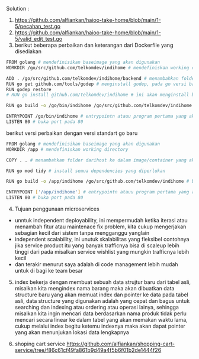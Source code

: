 
Solution :

1. https://github.com/alfiankan/haioo-take-home/blob/main/1-5/pecahan_test.go 
2. https://github.com/alfiankan/haioo-take-home/blob/main/1-5/valid_edit_test.go
3. berikut beberapa perbaikan dan keterangan dari Dockerfile yang disediakan


```bash
FROM golang # mendefinisikan baseimage yang akan digunakan
WORKDIR /go/src/github.com/telkomdev/indihome # mendefiniskan working directory

ADD . /go/src/github.com/telkomdev/indihome/backend # menambahkan folder darihost ke dalam image/container yang akan dijaanknan, pada versi baru lebih familiar menggunakan COPY
RUN go get github.com/tools/godep # menginstall godep, pada go versi baru mempunyai dependency management sendiri yaitu go mod, lebih baik jika menggunakan standart go
RUN godep restore 
# RUN go install github.com/telkomdev/indihome # ini akan menginstall binary namun lebih baik jika dibuild terlebih dahulu maka dari itu saya comment

RUN go build -o /go/bin/indihome /go/src/github.com/telkomdev/indihome # build binary

ENTRYPOINT /go/bin/indihome # entrypointn atauu program pertama yang akan di jalankan ketika container up and running
LISTEN 80 # buka port pada 80
```

berikut versi perbaikan dengan versi standart go baru
```bash
FROM golang # mendefinisikan baseimage yang akan digunakan
WORKDIR /app # mendefiniskan working directory

COPY . . # menambahkan folder darihost ke dalam image/container yang akan dijaanknan, pada versi baru lebih familiar menggunakan COPY

RUN go mod tidy # install semua dependencies yang diperlukan

RUN go build -o /app/indihome /go/src/github.com/telkomdev/indihome # build binary

ENTRYPOINT ['/app/indihome'] # entrypointn atauu program pertama yang akan di jalankan ketika container up and running
LISTEN 80 # buka port pada 80
```



4. Tujuan penggunaan microservices
  - unntuk independent deployability, ini mempermudah ketika iterasi atau menambah fitur atau maintenace fix problem, kita cukup mengerjakan sebagian kecil dari sistem tanpa mengganggu yanglain
  - independent scalability, ini unutuk skalabilitas yang fleksibel contohnya jika service product itu yang banyak trafficnya bisa di scaleup lebih tinggi dari pada misalkan service wishlist yang mungkin trafficnya lebih kecil
  - dan terakir menurut saya adalah di code management lebih mudah untuk di bagi ke team besar

5. index bekerja dengan membuat sebuah data strujtur baru dari tabel asli, misalkan kita mengindex nama barang maka akan dibuatkan data structure baru yang akan memuat index dan pointer ke data pada tabel asli, data structure yang digunakan adalah yang cepat dan bagus untuk searching dan indexing atau ordering atau operasi lainya, sehingga misalkan kita ingin mencari data berdasarkan nama produk tidak perlu mencari secara linear ke dalam tabel yang akan memakan waktu lama, cukup melalui index begitu ketemu indexnya maka akan dapat pointer yang akan menunjukan lokasi data lengkapnya

6. shoping cart service https://github.com/alfiankan/shopping-cart-service/tree/f86c61cf49fa861b9d49a4f5b6f01b2de1444f26
